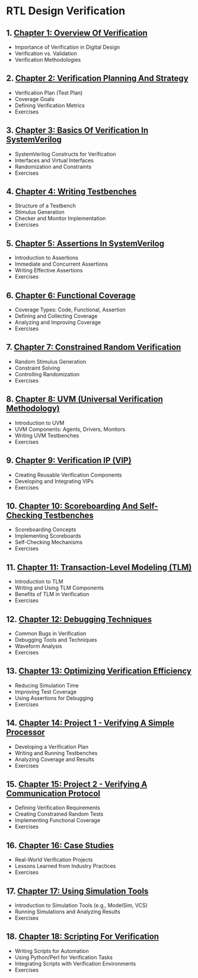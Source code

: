 # RTL Design Verification
## 1. [Chapter 1: Overview Of Verification](RTL_design_verification/chapter_00001.md)
  - Importance of Verification in Digital Design
  - Verification vs. Validation
  - Verification Methodologies
## 2. [Chapter 2: Verification Planning And Strategy](RTL_design_verification/chapter_00002.md)
  - Verification Plan (Test Plan)
  - Coverage Goals
  - Defining Verification Metrics
  - Exercises
## 3. [Chapter 3: Basics Of Verification In SystemVerilog](RTL_design_verification/chapter_00003.md)
  - SystemVerilog Constructs for Verification
  - Interfaces and Virtual Interfaces
  - Randomization and Constraints
  - Exercises
## 4. [Chapter 4: Writing Testbenches](RTL_design_verification/chapter_00004.md)
  - Structure of a Testbench
  - Stimulus Generation
  - Checker and Monitor Implementation
  - Exercises
## 5. [Chapter 5: Assertions In SystemVerilog](RTL_design_verification/chapter_00005.md)
  - Introduction to Assertions
  - Immediate and Concurrent Assertions
  - Writing Effective Assertions
  - Exercises
## 6. [Chapter 6: Functional Coverage](RTL_design_verification/chapter_00006.md)
  - Coverage Types: Code, Functional, Assertion
  - Defining and Collecting Coverage
  - Analyzing and Improving Coverage
  - Exercises
## 7. [Chapter 7: Constrained Random Verification](RTL_design_verification/chapter_00007.md)
  - Random Stimulus Generation
  - Constraint Solving
  - Controlling Randomization
  - Exercises
## 8. [Chapter 8: UVM (Universal Verification Methodology)](RTL_design_verification/chapter_00008.md)
  - Introduction to UVM
  - UVM Components: Agents, Drivers, Monitors
  - Writing UVM Testbenches
  - Exercises
## 9. [Chapter 9: Verification IP (VIP)](RTL_design_verification/chapter_00009.md)
  - Creating Reusable Verification Components
  - Developing and Integrating VIPs
  - Exercises
## 10. [Chapter 10: Scoreboarding And Self-Checking Testbenches](RTL_design_verification/chapter_00010.md)
  - Scoreboarding Concepts
  - Implementing Scoreboards
  - Self-Checking Mechanisms
  - Exercises
## 11. [Chapter 11: Transaction-Level Modeling (TLM)](RTL_design_verification/chapter_00011.md)
  - Introduction to TLM
  - Writing and Using TLM Components
  - Benefits of TLM in Verification
  - Exercises
## 12. [Chapter 12: Debugging Techniques](RTL_design_verification/chapter_00012.md)
  - Common Bugs in Verification
  - Debugging Tools and Techniques
  - Waveform Analysis
  - Exercises
## 13. [Chapter 13: Optimizing Verification Efficiency](RTL_design_verification/chapter_00013.md)
  - Reducing Simulation Time
  - Improving Test Coverage
  - Using Assertions for Debugging
  - Exercises
## 14. [Chapter 14: Project 1 - Verifying A Simple Processor](RTL_design_verification/chapter_00014.md)
  - Developing a Verification Plan
  - Writing and Running Testbenches
  - Analyzing Coverage and Results
  - Exercises
## 15. [Chapter 15: Project 2 - Verifying A Communication Protocol](RTL_design_verification/chapter_00015.md)
  - Defining Verification Requirements
  - Creating Constrained Random Tests
  - Implementing Functional Coverage
  - Exercises
## 16. [Chapter 16: Case Studies](RTL_design_verification/chapter_00016.md)
  - Real-World Verification Projects
  - Lessons Learned from Industry Practices
  - Exercises
## 17. [Chapter 17: Using Simulation Tools](RTL_design_verification/chapter_00017.md)
  - Introduction to Simulation Tools (e.g., ModelSim, VCS)
  - Running Simulations and Analyzing Results
  - Exercises
## 18. [Chapter 18: Scripting For Verification](RTL_design_verification/chapter_00018.md)
  - Writing Scripts for Automation
  - Using Python/Perl for Verification Tasks
  - Integrating Scripts with Verification Environments
  - Exercises

